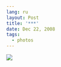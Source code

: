 ```yaml
---
lang: ru
layout: Post
title: '***'
date: Dec 22, 2008
tags:
  - photos
---
```


![](http://wow.sapegin.me/2a0I2s0R1y1N/2008-12-21-5d-9958-artem-sapegin.jpg)
